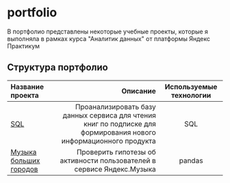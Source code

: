 # portfolio
В портфолио представлены некоторые учебные проекты, которые я выполняла в рамках курса "Аналитик данных" от платформы Яндекс Практикум

## Структура портфолио
| Название проекта | Описание | Используемые технологии |
| :-------------------- | ---------------------: |:---------------------------:|
| [SQL](https://github.com/SandalovaEN/portfolio/tree/main/SQL) | Проанализировать базу данных сервиса для чтения книг по подписке для формирования нового информационного продукта | SQL |
| [Музыка больших городов](https://github.com/SandalovaEN/portfolio/tree/main/SQL](https://github.com/SandalovaEN/portfolio/tree/main/%D0%9C%D1%83%D0%B7%D1%8B%D0%BA%D0%B0%20%D0%B1%D0%BE%D0%BB%D1%8C%D1%88%D0%B8%D1%85%20%D0%B3%D0%BE%D1%80%D0%BE%D0%B4%D0%BE%D0%B2)https://github.com/SandalovaEN/portfolio/tree/main/%D0%9C%D1%83%D0%B7%D1%8B%D0%BA%D0%B0%20%D0%B1%D0%BE%D0%BB%D1%8C%D1%88%D0%B8%D1%85%20%D0%B3%D0%BE%D1%80%D0%BE%D0%B4%D0%BE%D0%B2) | Проверить гипотезы об активности пользователей в сервисе Яндекс.Музыка | pandas |




